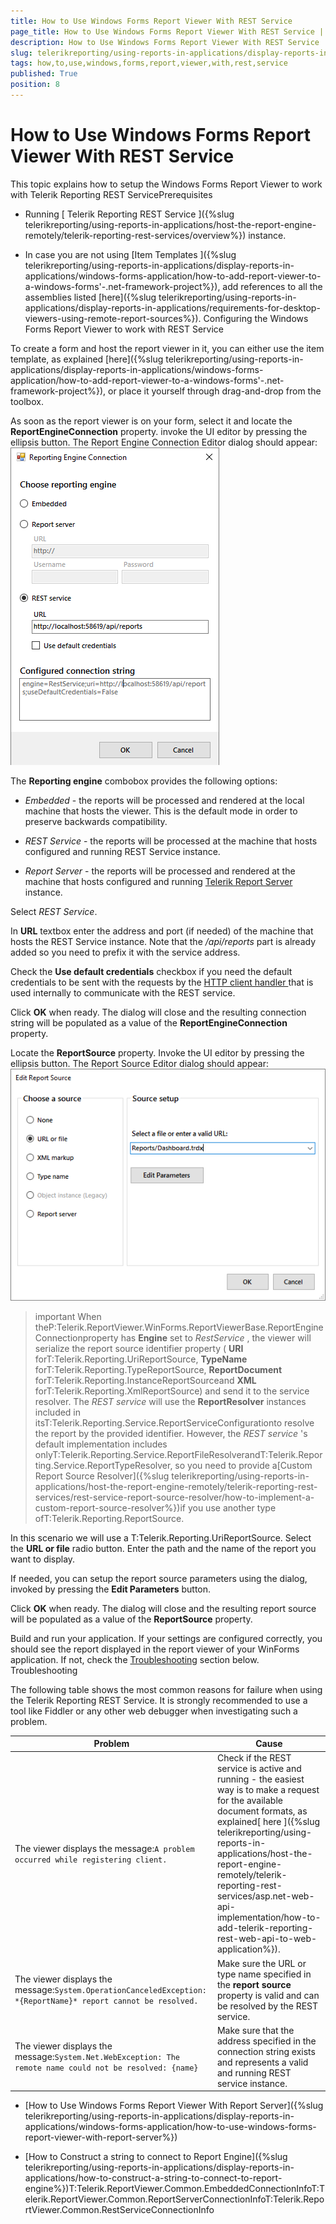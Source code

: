 ```yaml
---
title: How to Use Windows Forms Report Viewer With REST Service
page_title: How to Use Windows Forms Report Viewer With REST Service | for Telerik Reporting Documentation
description: How to Use Windows Forms Report Viewer With REST Service
slug: telerikreporting/using-reports-in-applications/display-reports-in-applications/windows-forms-application/how-to-use-windows-forms-report-viewer-with-rest-service
tags: how,to,use,windows,forms,report,viewer,with,rest,service
published: True
position: 8
---
```


# How to Use Windows Forms Report Viewer With REST Service



This topic explains how to setup the Windows Forms Report Viewer to work with Telerik Reporting REST ServicePrerequisites

* Running
              [ Telerik Reporting REST Service ]({%slug telerikreporting/using-reports-in-applications/host-the-report-engine-remotely/telerik-reporting-rest-services/overview%}) instance.
            

* In case you are not using [Item Templates ]({%slug telerikreporting/using-reports-in-applications/display-reports-in-applications/windows-forms-application/how-to-add-report-viewer-to-a-windows-forms'-.net-framework-project%}),
              add references to all the assemblies listed 
              [here]({%slug telerikreporting/using-reports-in-applications/display-reports-in-applications/requirements-for-desktop-viewers-using-remote-report-sources%}).
            Configuring the Windows Forms Report Viewer to work with REST Service

To create a form and host the report viewer in it, you can either use the item template, as explained
                  [here]({%slug telerikreporting/using-reports-in-applications/display-reports-in-applications/windows-forms-application/how-to-add-report-viewer-to-a-windows-forms'-.net-framework-project%}), or place it yourself through drag-and-drop from the toolbox.
                

As soon as the report viewer is on your form, select it and locate the __ReportEngineConnection__ property.
                  invoke the UI editor by pressing the ellipsis button. The Report Engine Connection Editor dialog should appear:
                ![Winforms Connection Editor REST](images/WinformsConnectionEditor_REST.png)

The __Reporting engine__ combobox provides the following options:
                

* *Embedded* - the reports will be processed and rendered at the local machine that hosts the viewer. This is the default mode in order to preserve backwards compatibility.
                    

* *REST Service* - the reports will be processed at the machine that hosts configured and running REST Service instance.
                    

* *Report Server* - the reports will be processed and rendered at the machine that hosts configured and running
                      [Telerik Report Server ](http://docs.telerik.com/report-server/introduction) instance.
                    

Select *REST Service*.
                

In __URL__ textbox enter the address and port (if needed) of the machine that hosts the REST Service instance.
                  Note that the */api/reports* part is already added so you need to prefix it with the service address.
                

Check the __Use default credentials__ checkbox if you need the default credentials to be sent with the requests by the
                  [HTTP client handler ](https://msdn.microsoft.com/query/dev14.query?appId=Dev14IDEF1&l&EN-US&k=k(System.Net.Http.HttpClientHandler.UseDefaultCredentials))
                  that is used internally to communicate with the REST service.
                

Click __OK__ when ready. The dialog will close and the resulting connection string will be populated as a value of the __ReportEngineConnection__ property.
                

Locate the __ReportSource__ property. Invoke the UI editor by pressing the ellipsis button. The Report Source Editor dialog should appear:
                ![Winforms Report Source Editor URL](images/WinformsReportSourceEditor_URL.png)

>important When theP:Telerik.ReportViewer.WinForms.ReportViewerBase.ReportEngineConnectionproperty has __Engine__ set to *RestService* ,
                    the viewer will serialize the report source identifier property
                    ( __URI__ forT:Telerik.Reporting.UriReportSource, __TypeName__ forT:Telerik.Reporting.TypeReportSource, __ReportDocument__ forT:Telerik.Reporting.InstanceReportSourceand __XML__ forT:Telerik.Reporting.XmlReportSource) and send it to the service resolver.
>The *REST service* will use the __ReportResolver__ instances included in itsT:Telerik.Reporting.Service.ReportServiceConfigurationto resolve the report by the provided identifier.
                    However, the *REST service* 's default implementation includes onlyT:Telerik.Reporting.Service.ReportFileResolverandT:Telerik.Reporting.Service.ReportTypeResolver,
                    so you need to provide a[Custom Report Source Resolver]({%slug telerikreporting/using-reports-in-applications/host-the-report-engine-remotely/telerik-reporting-rest-services/rest-service-report-source-resolver/how-to-implement-a-custom-report-source-resolver%})if you use another type ofT:Telerik.Reporting.ReportSource.
>


In this scenario we will use a T:Telerik.Reporting.UriReportSource.
                  Select the __URL or file__ radio button. Enter the path and the name of the report you want to display.
                

If needed, you can setup the report source parameters using the dialog, invoked by pressing the __Edit Parameters__ button.
                

Click __OK__ when ready. The dialog will close and the resulting report source will be populated as a value of the __ReportSource__ property.
                

Build and run your application. If your settings are configured correctly, you should see the report displayed in the report viewer of your WinForms application.
                  If not, check the
                  [Troubleshooting](#Troubleshooting) section below.
                Troubleshooting

The following table shows the most common reasons for failure when using the Telerik Reporting REST Service. It is strongly recommended to use a tool like
          Fiddler or any other web debugger when investigating such a problem.
        


| Problem | Cause |
| ------ | ------ |
|The viewer displays the message:`A problem occurred while registering client.`|Check if the REST service is active and running - the easiest way is to make a request for the available document formats, as explained[ here ]({%slug telerikreporting/using-reports-in-applications/host-the-report-engine-remotely/telerik-reporting-rest-services/asp.net-web-api-implementation/how-to-add-telerik-reporting-rest-web-api-to-web-application%}).|
|The viewer displays the message:`System.OperationCanceledException: *{ReportName}* report cannot be resolved.`|Make sure the URL or type name specified in the __report source__ property is valid and can be resolved by the REST service.|
|The viewer displays the message:`System.Net.WebException: The remote name could not be resolved: {name}`|Make sure that the address specified in the connection string exists and represents a valid and running REST service instance.|

 * [How to Use Windows Forms Report Viewer With Report Server]({%slug telerikreporting/using-reports-in-applications/display-reports-in-applications/windows-forms-application/how-to-use-windows-forms-report-viewer-with-report-server%})

 * [How to Construct a string to connect to Report Engine]({%slug telerikreporting/using-reports-in-applications/display-reports-in-applications/how-to-construct-a-string-to-connect-to-report-engine%})T:Telerik.ReportViewer.Common.EmbeddedConnectionInfoT:Telerik.ReportViewer.Common.ReportServerConnectionInfoT:Telerik.ReportViewer.Common.RestServiceConnectionInfo
